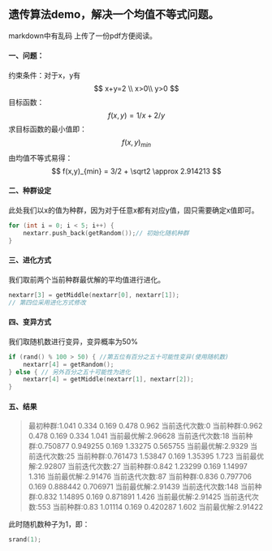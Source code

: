 ## 遗传算法demo，解决一个均值不等式问题。

markdown中有乱码 上传了一份pdf方便阅读。

#### 一、问题：

约束条件：对于x，y有
$$
x+y=2  \\
x>0\\
y>0
$$
目标函数：
$$
f(x,y) = 1/x + 2/y
$$
求目标函数的最小值即：
$$
f(x,y)_{min}
$$
由均值不等式易得：
$$
f(x,y)_{min} = 3/2 + \sqrt2 \approx 2.914213
$$

#### 二、种群设定

此处我们以x的值为种群，因为对于任意x都有对应y值，固只需要确定x值即可。

```c++
for (int i = 0; i < 5; i++) {
	nextarr.push_back(getRandom());// 初始化随机种群
}
```



#### 三、进化方式

我们取前两个当前种群最优解的平均值进行进化。

```c++
nextarr[3] = getMiddle(nextarr[0], nextarr[1]);
// 第四位采用进化方式修改
```



#### 四、变异方式

我们取随机数进行变异，变异概率为50%

```c++
if (rand() % 100 > 50) { //第五位有百分之五十可能性变异(使用随机数)
	nextarr[4] = getRandom();
} else { // 另外百分之五十可能性为进化
	nextarr[4] = getMiddle(nextarr[1], nextarr[2]);
}
```



#### 五、结果

> 最初种群:1.041  0.334   0.169   0.478   0.962
> 当前迭代次数:0  当前种群:0.962  0.478   0.169   0.334   1.041
> 当前最优解:2.96628
> 当前迭代次数:18 当前种群:0.750877       0.949255        0.169   1.33275 0.565755
> 当前最优解:2.9329
> 当前迭代次数:25 当前种群:0.761473       1.53847 0.169   1.35395 1.723
> 当前最优解:2.92807
> 当前迭代次数:27 当前种群:0.842  1.23299 0.169   1.14997 1.316
> 当前最优解:2.91476
> 当前迭代次数:87 当前种群:0.836  0.797706        0.169   0.888442        0.706971
> 当前最优解:2.91439
> 当前迭代次数:148        当前种群:0.832  1.14895 0.169   0.871891        1.426
> 当前最优解:2.91425
> 当前迭代次数:553        当前种群:0.83   1.01114 0.169   0.420287        1.602
> 当前最优解:2.91422

此时随机数种子为1，即：

```c++
srand(1);
```

